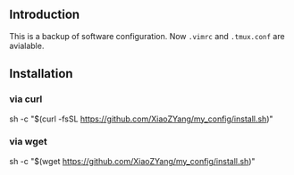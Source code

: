 ## Introduction
This is a backup of software configuration.
Now `.vimrc` and `.tmux.conf` are avialable.

## Installation

### via curl
sh -c "$(curl -fsSL https://github.com/XiaoZYang/my_config/install.sh)"

### via wget 
sh -c "$(wget https://github.com/XiaoZYang/my_config/install.sh)"
